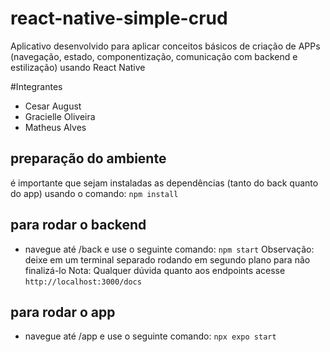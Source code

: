 # react-native-simple-crud
Aplicativo desenvolvido para aplicar conceitos básicos de criação de APPs (navegação, estado, componentização, comunicação com backend e estilização) usando React Native

#Integrantes
- Cesar August
- Gracielle Oliveira
- Matheus Alves

## preparação do ambiente
é importante que sejam instaladas as dependências (tanto do back quanto do app) usando o comando:
```npm install```

## para rodar o backend
- navegue até /back e use o seguinte comando:
```npm start```
Observação: deixe em um terminal separado rodando em segundo plano para não finalizá-lo
Nota: Qualquer dúvida quanto aos endpoints acesse ```http://localhost:3000/docs```

## para rodar o app
- navegue até /app e use o seguinte comando:
```npx expo start```
